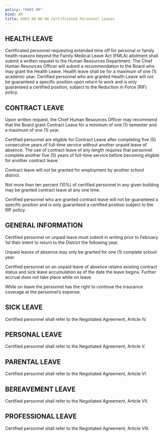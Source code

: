 ```yaml
---
policy: "0403.90"
kind: AR
title: 0403.90-AR-06 Certificated Personnel Leaves
---
```


## HEALTH LEAVE

Certificated personnel requesting extended time off for personal or family health reasons beyond the Family Medical Leave Act (FMLA) allotment shall submit a written request to the Human Resources Department. The Chief Human Resources Officer will submit a recommendation to the Board who may grant the Health Leave. Health leave shall be for a maximum of one (1) academic year. Certified personnel who are granted Health Leave will not be guaranteed a specific position upon return to work and is only guaranteed a certified position, subject to the Reduction in Force (RIF) policy.

## CONTRACT LEAVE

Upon written request, the Chief Human Resources Officer may recommend that the Board grant Contract Leave for a minimum of one (1) semester and a maximum of one (1) year.

Certified personnel are eligible for Contract Leave after completing five (5) consecutive years of full-time service without another unpaid leave of absence. The use of contract leave of any length requires that personnel complete another five (5) years of full-time service before becoming eligible for another contract leave.

Contract leave will not be granted for employment by another school district.

Not more than ten percent (10%) of certified personnel in any given building may be granted contract leave at any one time.

Certified personnel who are granted contract leave will not be guaranteed a specific position and is only guaranteed a certified position subject to the RIF policy.

## GENERAL INFORMATION

Certified personnel on unpaid leave must submit in writing prior to February 1st their intent to return to the District the following year.

Unpaid leaves of absence may only be granted for one (1) complete school year.

Certified personnel on an unpaid leave of absence retains existing contract status and sick leave accumulation as of the date the leave begins. Further accrual does not take place while on leave.

While on leave the personnel has the right to continue the insurance coverage at the personnel’s expense.

## SICK LEAVE 

Certified personnel shall refer to the Negotiated Agreement, Article IV. 

## PERSONAL LEAVE 

Certified personnel shall refer to the Negotiated Agreement, Article V. 

## PARENTAL LEAVE 

Certified personnel shall refer to the Negotiated Agreement, Article VI. 

## BEREAVEMENT LEAVE 

Certified personnel shall refer to the Negotiated Agreement, Article VII. 

## PROFESSIONAL LEAVE 

Certified personnel shall refer to the Negotiated Agreement, Article VIII. 
